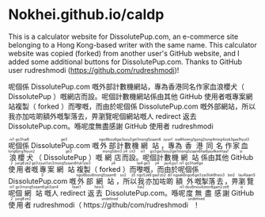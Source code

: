 # Nokhei.github.io/caldp

This is a calculator website for DissolutePup.com, an e-commerce site belonging to a Hong Kong-based writer with the same name. This calculator website was copied (forked) from another user's GitHub website, and I added some additional buttons for DissolutePup.com. Thanks to GitHub user rudreshmodi (https://github.com/rudreshmodi)!

呢個係 DissolutePup.com 嘅外部計數機網站，專為香港同名作家血浪櫻犬（ DissolutePup ）嘅網店而設。呢個計數機網站係由其他 GitHub 使用者嘅專案網站複製（ forked ）而嚟嘅，而由於呢個係 DissolutePup.com 嘅外部網站，所以我亦加咗啲額外嘅掣落去，畀瀏覽呢個網站嘅人 redirect 返去 DissolutePup.com。喺呢度無盡感謝 GitHub 使用者 rudreshmodi

<ruby><rb>呢</rb><rp>(</rp><rt>ni1</rt><rp>)</rp><rb>個</rb><rp>(</rp><rt>go3</rt><rp>)</rp><rb>係</rb><rp>(</rp><rt>hai6</rt><rp>)</rp><rb> DissolutePup.com 嘅</rb><rp>(</rp><rt>ge3</rt><rp>)</rp><rb>外</rb><rp>(</rp><rt>ngoi6</rt><rp>)</rp><rb>部</rb><rp>(</rp><rt>bou6</rt><rp>)</rp><rb>計</rb><rp>(</rp><rt>gai3</rt><rp>)</rp><rb>數</rb><rp>(</rp><rt>sou3</rt><rp>)</rp><rb>機</rb><rp>(</rp><rt>gei1</rt><rp>)</rp><rb>網</rb><rp>(</rp><rt>mong5</rt><rp>)</rp><rb>站</rb><rp>(</rp><rt>zaam6</rt><rp>)</rp><rb>，專</rb><rp>(</rp><rt>zyun1</rt><rp>)</rp><rb>為</rb><rp>(</rp><rt>wai6</rt><rp>)</rp><rb>香</rb><rp>(</rp><rt>hoeng1</rt><rp>)</rp><rb>港</rb><rp>(</rp><rt>gong2</rt><rp>)</rp><rb>同</rb><rp>(</rp><rt>tung4</rt><rp>)</rp><rb>名</rb><rp>(</rp><rt>ming4</rt><rp>)</rp><rb>作</rb><rp>(</rp><rt>zok3</rt><rp>)</rp><rb>家</rb><rp>(</rp><rt>gaa1</rt><rp>)</rp><rb>血</rb><rp>(</rp><rt>hyut3</rt><rp>)</rp><rb>浪</rb><rp>(</rp><rt>long6</rt><rp>)</rp><rb>櫻</rb><rp>(</rp><rt>jing1</rt><rp>)</rp><rb>犬</rb><rp>(</rp><rt>hyun2</rt><rp>)</rp><rb>（ DissolutePup ）嘅</rb><rp>(</rp><rt>ge3</rt><rp>)</rp><rb>網</rb><rp>(</rp><rt>mong5</rt><rp>)</rp><rb>店</rb><rp>(</rp><rt>dim3</rt><rp>)</rp><rb>而</rb><rp>(</rp><rt>ji4</rt><rp>)</rp><rb>設</rb><rp>(</rp><rt>cit3</rt><rp>)</rp><rb>。呢</rb><rp>(</rp><rt>ni1</rt><rp>)</rp><rb>個</rb><rp>(</rp><rt>go3</rt><rp>)</rp><rb>計</rb><rp>(</rp><rt>gai3</rt><rp>)</rp><rb>數</rb><rp>(</rp><rt>sou3</rt><rp>)</rp><rb>機</rb><rp>(</rp><rt>gei1</rt><rp>)</rp><rb>網</rb><rp>(</rp><rt>mong5</rt><rp>)</rp><rb>站</rb><rp>(</rp><rt>zaam6</rt><rp>)</rp><rb>係</rb><rp>(</rp><rt>hai6</rt><rp>)</rp><rb>由</rb><rp>(</rp><rt>jau4</rt><rp>)</rp><rb>其</rb><rp>(</rp><rt>kei4</rt><rp>)</rp><rb>他</rb><rp>(</rp><rt>taa1</rt><rp>)</rp><rb> GitHub 使</rb><rp>(</rp><rt>si2</rt><rp>)</rp><rb>用</rb><rp>(</rp><rt>jung6</rt><rp>)</rp><rb>者</rb><rp>(</rp><rt>ze2</rt><rp>)</rp><rb>嘅</rb><rp>(</rp><rt>ge3</rt><rp>)</rp><rb>專</rb><rp>(</rp><rt>zyun1</rt><rp>)</rp><rb>案</rb><rp>(</rp><rt>on3</rt><rp>)</rp><rb>網</rb><rp>(</rp><rt>mong5</rt><rp>)</rp><rb>站</rb><rp>(</rp><rt>zaam6</rt><rp>)</rp><rb>複</rb><rp>(</rp><rt>fuk1</rt><rp>)</rp><rb>製</rb><rp>(</rp><rt>zai3</rt><rp>)</rp><rb>（ forked ）而</rb><rp>(</rp><rt>ji4</rt><rp>)</rp><rb>嚟</rb><rp>(</rp><rt>lai4</rt><rp>)</rp><rb>嘅</rb><rp>(</rp><rt>ge3</rt><rp>)</rp><rb>，而</rb><rp>(</rp><rt>ji4</rt><rp>)</rp><rb>由</rb><rp>(</rp><rt>jau4</rt><rp>)</rp><rb>於</rb><rp>(</rp><rt>jyu1</rt><rp>)</rp><rb>呢</rb><rp>(</rp><rt>ni1</rt><rp>)</rp><rb>個</rb><rp>(</rp><rt>go3</rt><rp>)</rp><rb>係</rb><rp>(</rp><rt>hai6</rt><rp>)</rp><rb> DissolutePup.com 嘅</rb><rp>(</rp><rt>ge3</rt><rp>)</rp><rb>外</rb><rp>(</rp><rt>ngoi6</rt><rp>)</rp><rb>部</rb><rp>(</rp><rt>bou6</rt><rp>)</rp><rb>網</rb><rp>(</rp><rt>mong5</rt><rp>)</rp><rb>站</rb><rp>(</rp><rt>zaam6</rt><rp>)</rp><rb>，所</rb><rp>(</rp><rt>so2</rt><rp>)</rp><rb>以</rb><rp>(</rp><rt>ji5</rt><rp>)</rp><rb>我</rb><rp>(</rp><rt>ngo5</rt><rp>)</rp><rb>亦</rb><rp>(</rp><rt>jik6</rt><rp>)</rp><rb>加</rb><rp>(</rp><rt>gaa1</rt><rp>)</rp><rb>咗</rb><rp>(</rp><rt>zo2</rt><rp>)</rp><rb>啲</rb><rp>(</rp><rt>di1</rt><rp>)</rp><rb>額</rb><rp>(</rp><rt>ngaak6</rt><rp>)</rp><rb>外</rb><rp>(</rp><rt>ngoi6</rt><rp>)</rp><rb>嘅</rb><rp>(</rp><rt>ge3</rt><rp>)</rp><rb>掣</rb><rp>(</rp><rt>zai3</rt><rp>)</rp><rb>落</rb><rp>(</rp><rt>lok6</rt><rp>)</rp><rb>去</rb><rp>(</rp><rt>heoi3</rt><rp>)</rp><rb>，畀</rb><rp>(</rp><rt>bei2</rt><rp>)</rp><rb>瀏</rb><rp>(</rp><rt>lau4</rt><rp>)</rp><rb>覽</rb><rp>(</rp><rt>laam5</rt><rp>)</rp><rb>呢</rb><rp>(</rp><rt>ni1</rt><rp>)</rp><rb>個</rb><rp>(</rp><rt>go3</rt><rp>)</rp><rb>網</rb><rp>(</rp><rt>mong5</rt><rp>)</rp><rb>站</rb><rp>(</rp><rt>zaam6</rt><rp>)</rp><rb>嘅</rb><rp>(</rp><rt>ge3</rt><rp>)</rp><rb>人</rb><rp>(</rp><rt>jan4</rt><rp>)</rp><rb> redirect 返</rb><rp>(</rp><rt>faan1</rt><rp>)</rp><rb>去</rb><rp>(</rp><rt>heoi3</rt><rp>)</rp><rb> DissolutePup.com。喺</rb><rp>(</rp><rt>hai2</rt><rp>)</rp><rb>呢</rb><rp>(</rp><rt>ni1</rt><rp>)</rp><rb>度</rb><rp>(</rp><rt>dou6</rt><rp>)</rp><rb>無</rb><rp>(</rp><rt>mou4</rt><rp>)</rp><rb>盡</rb><rp>(</rp><rt>zeon6</rt><rp>)</rp><rb>感</rb><rp>(</rp><rt>gam2</rt><rp>)</rp><rb>謝</rb><rp>(</rp><rt>ze6</rt><rp>)</rp><rb> GitHub 使</rb><rp>(</rp><rt>si2</rt><rp>)</rp><rb>用</rb><rp>(</rp><rt>jung6</rt><rp>)</rp><rb>者</rb><rp>(</rp><rt>ze2</rt><rp>)</rp><rb> rudreshmodi（ https://github/com/rudreshmodi </rb><rp>(</rp><rt>undefined</rt><rp>)</rp><rb>！</rb><rp>(</rp><rt>undefined</rt><rp>)</rp></ruby>
